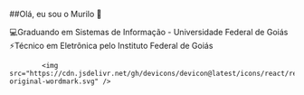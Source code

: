 ##Olá, eu sou o Murilo 👋

💻Graduando em Sistemas de Informação - Universidade Federal de Goiás
⚡Técnico em Eletrônica pelo Instituto Federal de Goiás 



            <img src="https://cdn.jsdelivr.net/gh/devicons/devicon@latest/icons/react/react-original-wordmark.svg" />
          

